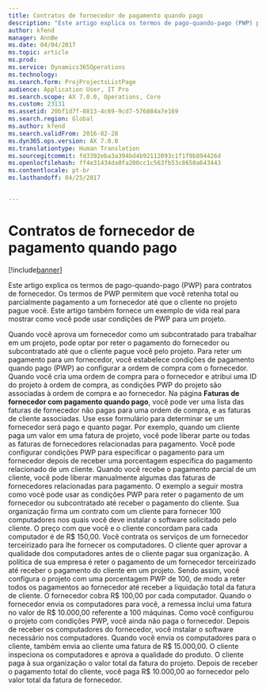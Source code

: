 ```yaml
---
title: Contratos de fornecedor de pagamento quando pago
description: "Este artigo explica os termos de pago-quando-pago (PWP) para contratos de fornecedor. Os termos de PWP permitem que você retenha total ou parcialmente pagamento a um fornecedor até que o cliente no projeto pague você. Este artigo também fornece um exemplo de vida real para mostrar como você pode usar condições de PWP para um projeto."
author: kfend
manager: AnnBe
ms.date: 04/04/2017
ms.topic: article
ms.prod: 
ms.service: Dynamics365Operations
ms.technology: 
ms.search.form: ProjProjectsListPage
audience: Application User, IT Pro
ms.search.scope: AX 7.0.0, Operations, Core
ms.custom: 23131
ms.assetid: 20bf1d7f-8813-4c69-9cd7-576884a7e169
ms.search.region: Global
ms.author: kfend
ms.search.validFrom: 2016-02-28
ms.dyn365.ops.version: AX 7.0.0
ms.translationtype: Human Translation
ms.sourcegitcommit: fd3392eba3a394bd4b92112093c1f1f9b894426d
ms.openlocfilehash: ff4e31434da0fa200cc1c563fb53c8650a643443
ms.contentlocale: pt-br
ms.lasthandoff: 04/25/2017


---
```


# <a name="pay-when-paid-vendor-agreements"></a>Contratos de fornecedor de pagamento quando pago

[!include[banner](../includes/banner.md)]


Este artigo explica os termos de pago-quando-pago (PWP) para contratos de fornecedor. Os termos de PWP permitem que você retenha total ou parcialmente pagamento a um fornecedor até que o cliente no projeto pague você. Este artigo também fornece um exemplo de vida real para mostrar como você pode usar condições de PWP para um projeto.

Quando você aprova um fornecedor como um subcontratado para trabalhar em um projeto, pode optar por reter o pagamento do fornecedor ou subcontratado até que o cliente pague você pelo projeto. Para reter um pagamento para um fornecedor, você estabelece condições de pagamento quando pago (PWP) ao configurar a ordem de compra com o fornecedor. Quando você cria uma ordem de compra para o fornecedor e atribui uma ID do projeto à ordem de compra, as condições PWP do projeto são associadas à ordem de compra e ao fornecedor. Na página **Faturas de fornecedor com pagamento quando pago**, você pode ver uma lista das faturas de fornecedor não pagas para uma ordem de compra, e as faturas de cliente associadas. Use esse formulário para determinar se um fornecedor será pago e quanto pagar. Por exemplo, quando um cliente paga um valor em uma fatura de projeto, você pode liberar parte ou todas as faturas de fornecedores relacionadas para pagamento. Você pode configurar condições PWP para especificar o pagamento para um fornecedor depois de receber uma porcentagem específica do pagamento relacionado de um cliente. Quando você recebe o pagamento parcial de um cliente, você pode liberar manualmente algumas das faturas de fornecedores relacionadas para pagamento. O exemplo a seguir mostra como você pode usar as condições PWP para reter o pagamento de um fornecedor ou subcontratado até receber o pagamento do cliente. Sua organização firma um contrato com um cliente para fornecer 100 computadores nos quais você deve instalar o software solicitado pelo cliente. O preço com que você e o cliente concordam para cada computador é de R$ 150,00. Você contrata os serviços de um fornecedor terceirizado para lhe fornecer os computadores. O cliente quer aprovar a qualidade dos computadores antes de o cliente pagar sua organização. A política de sua empresa é reter o pagamento de um fornecedor terceirizado até receber o pagamento do cliente em um projeto. Sendo assim, você configura o projeto com uma porcentagem PWP de 100, de modo a reter todos os pagamentos ao fornecedor até receber a liquidação total da fatura de cliente. O fornecedor cobra R$ 100,00 por cada computador. Quando o fornecedor envia os computadores para você, a remessa inclui uma fatura no valor de R$ 10.000,00 referente a 100 máquinas. Como você configurou o projeto com condições PWP, você ainda não paga o fornecedor. Depois de receber os computadores do fornecedor, você instalar o software necessário nos computadores. Quando você envia os computadores para o cliente, também envia ao cliente uma fatura de R$ 15.000,00. O cliente inspeciona os computadores e aprova a qualidade do produto. O cliente paga à sua organização o valor total da fatura do projeto. Depois de receber o pagamento total do cliente, você paga R$ 10.000,00 ao fornecedor pelo valor total da fatura de fornecedor.




